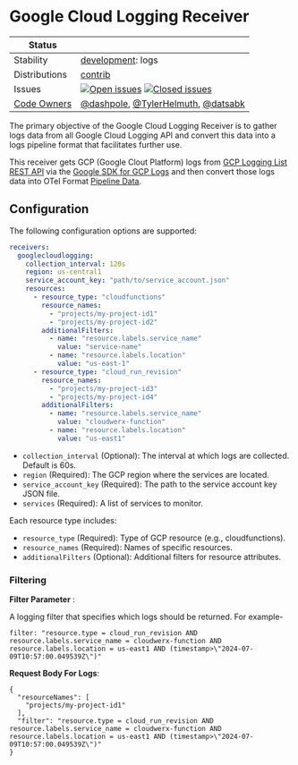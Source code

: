# Google Cloud Logging Receiver

<!-- status autogenerated section -->
| Status        |           |
| ------------- |-----------|
| Stability     | [development]: logs   |
| Distributions | [contrib] |
| Issues        | [![Open issues](https://img.shields.io/github/issues-search/open-telemetry/opentelemetry-collector-contrib?query=is%3Aissue%20is%3Aopen%20label%3Areceiver%2Fgooglecloudmonitoring%20&label=open&color=orange&logo=opentelemetry)](https://github.com/open-telemetry/opentelemetry-collector-contrib/issues?q=is%3Aopen+is%3Aissue+label%3Areceiver%2Fgooglecloudmonitoring) [![Closed issues](https://img.shields.io/github/issues-search/open-telemetry/opentelemetry-collector-contrib?query=is%3Aissue%20is%3Aclosed%20label%3Areceiver%2Fgooglecloudmonitoring%20&label=closed&color=blue&logo=opentelemetry)](https://github.com/open-telemetry/opentelemetry-collector-contrib/issues?q=is%3Aclosed+is%3Aissue+label%3Areceiver%2Fgooglecloudmonitoring) |
| [Code Owners](https://github.com/open-telemetry/opentelemetry-collector-contrib/blob/main/CONTRIBUTING.md#becoming-a-code-owner)    | [@dashpole](https://www.github.com/dashpole), [@TylerHelmuth](https://www.github.com/TylerHelmuth), [@datsabk](https://www.github.com/datsabk) |

[development]: https://github.com/open-telemetry/opentelemetry-collector#development
[contrib]: https://github.com/open-telemetry/opentelemetry-collector-releases/tree/main/distributions/otelcol-contrib
<!-- end autogenerated section -->

The primary objective of the Google Cloud Logging Receiver is to gather logs data from all Google Cloud Logging API and convert this data into a logs pipeline format that facilitates further use.

This receiver gets GCP (Google Clout Platform) logs from [GCP Logging List REST API] via the [Google SDK for GCP Logs] and then convert those logs data into OTel Format [Pipeline Data].

[GCP Logging List REST API]: https://cloud.google.com/logging/docs/reference/v2/rest/v2/entries/list
[Google SDK for GCP Logs]: https://pkg.go.dev/cloud.google.com/go/logging
[Pipeline Data]: https://pkg.go.dev/go.opentelemetry.io/collector/pdata

## Configuration

The following configuration options are supported:

```yaml
receivers:
  googlecloudlogging:
    collection_interval: 120s
    region: us-central1
    service_account_key: "path/to/service_account.json"
    resources:
      - resource_type: "cloudfunctions"
        resource_names:
          - "projects/my-project-id1"
          - "projects/my-project-id2"
        additionalFilters:
          - name: "resource.labels.service_name"
            value: "service-name"
          - name: "resource.labels.location"
            value: "us-east-1"
      - resource_type: "cloud_run_revision"
        resource_names:
          - "projects/my-project-id3"
          - "projects/my-project-id4"
        additionalFilters:
          - name: "resource.labels.service_name"
            value: "cloudwerx-function"
          - name: "resource.labels.location"
            value: "us-east1"
```

- `collection_interval` (Optional): The interval at which logs are collected. Default is 60s.
- `region` (Required): The GCP region where the services are located.
- `service_account_key` (Required): The path to the service account key JSON file.
- `services` (Required): A list of services to monitor.

Each resource type includes:
- `resource_type` (Required): Type of GCP resource (e.g., cloudfunctions).
- `resource_names` (Required): Names of specific resources.
- `additionalFilters` (Optional): Additional filters for resource attributes.


### Filtering

**Filter Parameter** :

A logging filter that specifies which logs should be returned. For example-

`filter: "resource.type = cloud_run_revision AND resource.labels.service_name = cloudwerx-function AND resource.labels.location = us-east1 AND (timestamp>\"2024-07-09T10:57:00.049539Z\")"`

**Request Body For Logs**:
```
{
  "resourceNames": [
    "projects/my-project-id1"
  ],
  "filter": "resource.type = cloud_run_revision AND resource.labels.service_name = cloudwerx-function AND resource.labels.location = us-east1 AND (timestamp>\"2024-07-09T10:57:00.049539Z\")"
}
```